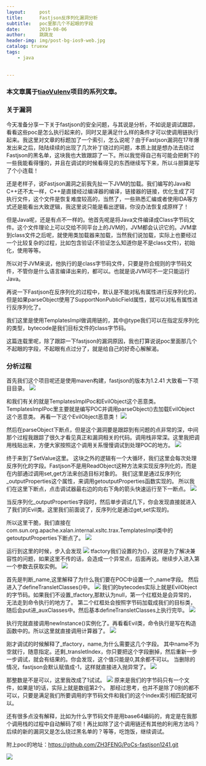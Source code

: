 ```yaml
---
layout:     post
title:      Fastjson反序列化漏洞分析
subtitle:   poc里那几个不起眼的字段
date:       2019-08-06
author:     跳跳龙
header-img: img/post-bg-ios9-web.jpg
catalog: truexw
tags:
    - java
    
        
---
```


### 本文章属于[tiaoVulenv](https://github.com/tiaotiaolong/tiaoVulenv)项目的系列文章。
### 关于漏洞
今天准备分享一下关于fastjson的安全问题，与其说是分析，不如说是调试跟踪，看看这些poc是怎么执行起来的，同时又是满足什么样的条件才可以使调用链执行起来。我这里对文章的标题加了一个索引，怎么说呢？由于Fastjson漏洞在17年爆发出来之后，陆陆续续的出现了几次补丁绕过的问题，本质上就是想办法去绕过Fastjson的黑名单，这块我也大致跟踪了一下。所以我觉得自己有可能会把剩下的一些我能看得懂的，并且在调试的时候看得见的东西继续写下来，所以斗胆算是写了个小连载！

还是老样子，说Fastjson漏洞之前我先扯一下JVM的加载。我们编写的Java和C++还不太一样，C++是直接经过编译器的编译，链接器的链接，优化生成了可执行文件，这个文件是恢复难度较高的，当然了，一些熟悉汇编或者使用IDA等方式还是能看出大致逻辑，我这里说只能是看出逻辑，你没办法恢复成原样了！

但是Java呢，还是有点不一样的。他首先呢是将Java文件编译成Class字节码文件。这个文件理论上可以交给不同平台上的JVM的，JVM都会认识它的。JVM拿到class文件之后呢，就使用类加载器来加载，当然我们说加载，实际上也要经过一个比较复杂的过程，比如包含验证(不验证怎么知道你是不是class文件)，初始化，使用等等。

所以对于JVM来说，他执行的是class字节码文件，只要是符合规则的字节码文件，不管你是什么语言编译出来的，都可以。也就是说JVM可不一定只能运行Java。

再说一下Fastjson在反序列化的过程中，默认是不能对私有属性进行反序列化的，但是如果parseObject使用了SupportNonPublicField属性，就可以对私有属性进行反序列化了。

我们这里是使用TemplatesImpl做调用链的，其中@type我们可以在指定反序列化的类型，bytecode是我们目标文件的class字节码。

这篇连载里呢，除了跟踪一下fastjson的漏洞原因，我也打算说说poc里面那几个不起眼的字段，不起眼有点过分了，就是给自己的好奇心解解渴。

### 分析过程
首先我们这个项目呢还是使用maven构建，fastjson的版本为1.2.41
大致看一下项目目录。
![](http://tiaotiaolong.cn-bj.ufileos.com/blog21-01.jpg)

和我们有关的就是TemplatesImplPoc和EvilObject这个恶意类。
TemplatesImplPoc里主要就是编写POC并调用parseObject()去加载EvilObject这个恶意类。
再看一下这个EvilObject恶意类！
![](http://tiaotiaolong.cn-bj.ufileos.com/blog21-02.jpg)

然后在parseObject下断点，但是这个漏洞要是跟踪到有问题的点非常的深，中间那个过程我跟踪了很久才看见真正和漏洞相关的代码。调用栈非常深。这里我把调用栈贴出来，方便大家按照这个调用关系慢慢调试到处理POC的地方。
![](http://tiaotiaolong.cn-bj.ufileos.com/blog21-03.jpg)

终于来到了SetValue这里。
这块之外的逻辑有一个大循环，我们这里会每次处理反序列化的字段。Fastjson不是用ReadObject这种方法来实现反序列化的，而是在内部通过调用set,get方法来创造目标对象的。
我们这里是通过反序列化_outputProperties这个属性，来调用getoutputProperties函数实现的。
所以我们在这里下断点，点击调试器最右边的向右下角的箭头快速运行至下一断点。
![](http://tiaotiaolong.cn-bj.ufileos.com/blog21-04.jpg)

当反序列化_outputProperties字段时，然后单步调试几下，你会发现直接就进入了我们的Evil类。这里我们前面说了，反序列化是通过get,set实现的。

所以这里干脆，我们直接在com.sun.org.apache.xalan.internal.xsltc.trax.TemplatesImpl类中的getoutputProperties下断点了。
![](http://tiaotiaolong.cn-bj.ufileos.com/blog21-05.jpg)

运行到这里的时候，步入会发现
![](http://tiaotiaolong.cn-bj.ufileos.com/blog21-06.jpg)
tfactory我们设置的为{}，这样是为了解决兼容性的问题，如果这里不传的话，会造成一个异常点，后面再说。继续步入进入第一个参数去获取实例。
![](http://tiaotiaolong.cn-bj.ufileos.com/blog21-07.jpg)

首先是判断_name,这里解释了为什么我们要在POC中设置一个_name字段。
然后进入了defineTransletClasses()中。
![](http://tiaotiaolong.cn-bj.ufileos.com/blog21-08.jpg)
我们的bytecodes实际上就是EvilObject的字节码。如果我们不设置_tfactory,那默认为null，第一个红框处是会异常的，无法走到命令执行的地方了。
第二个红框处会按照字节码加载成我们的目标类，随后会put进_auxClasses中。然后基本defineTransletClasses上执行完毕。
![](http://tiaotiaolong.cn-bj.ufileos.com/blog21-09.jpg)

执行完就直接调用newInstance()实例化了。再看看Evil类，命令执行是写在构造函数中的。所以这里就直接调用计算器了。
![](http://tiaotiaolong.cn-bj.ufileos.com/blog21-10.jpg)

刚才调试的时候解释了_tfactory，name,为什么需要这几个字段。
其中name不为空就行，随意指定。还剩_transletIndex，你只要把这个字段删掉，然后重新一步一步调试，就会有结果的。你会发现，这个值只能是0,其余都不可以。
当删除的情况，fastjson会默认赋值成-1，这样就直接进入抛异常了。
![](http://tiaotiaolong.cn-bj.ufileos.com/blog21-11.jpg)

那整数是不是可以，这里我改成了1试试。
![](http://tiaotiaolong.cn-bj.ufileos.com/blog21-12.jpg)
原来是我们的字节码只有一个文件，如果是1的话，实际上就是数组第2个。
那经过思考，也并不是除了0别的都不可以，只要是满足我们所要调用的字节码文件和我们的这个index索引相匹配就可以。

还有很多点没有解释，比如为什么字节码文件是用base64编码的，肯定是在我那个调用栈的过程中自动解码了呗！再比如除了这个调用链还有其他的利用方法吗？后续的新的漏洞又是怎么绕过黑名单的？等等，吃饱饭，继续调试。

附上poc的地址：https://github.com/ZH3FENG/PoCs-fastjson1241.git

![](http://tiaotiaolong.cn-bj.ufileos.com/wechatzanshangma.jpg)











